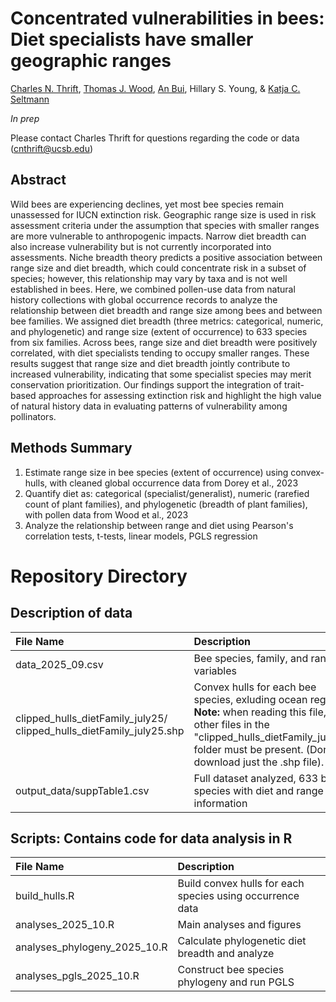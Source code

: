 # Concentrated vulnerabilities in bees: Diet specialists have smaller geographic ranges
[Charles N. Thrift](https://orcid.org/0000-0002-4257-6951), [Thomas J. Wood](https://orcid.org/0000-0001-5653-224X), [An Bui](https://orcid.org/0000-0002-9548-7776), Hillary S. Young, & [Katja C. Seltmann](https://orcid.org/0000-0001-5354-6048)

_In prep_

Please contact Charles Thrift for questions regarding the code or data (cnthrift@ucsb.edu)

## Abstract 
Wild bees are experiencing declines, yet most bee species remain unassessed for IUCN extinction risk. Geographic range size is used in risk assessment criteria under the assumption that species with smaller ranges are more vulnerable to anthropogenic impacts. Narrow diet breadth can also increase vulnerability but is not currently incorporated into assessments. Niche breadth theory predicts a positive association between range size and diet breadth, which could concentrate risk in a subset of species; however, this relationship may vary by taxa and is not well established in bees. Here, we combined pollen-use data from natural history collections with global occurrence records to analyze the relationship between diet breadth and range size among bees and between bee families. We assigned diet breadth (three metrics: categorical, numeric, and phylogenetic) and range size (extent of occurrence) to 633 species from six families. Across bees, range size and diet breadth were positively correlated, with diet specialists tending to occupy smaller ranges. These results suggest that range size and diet breadth jointly contribute to increased vulnerability, indicating that some specialist species may merit conservation prioritization. Our findings support the integration of trait-based approaches for assessing extinction risk and highlight the high value of natural history data in evaluating patterns of vulnerability among pollinators.


## Methods Summary
1. Estimate range size in bee species (extent of occurrence) using convex-hulls, with cleaned global occurrence data from Dorey et al., 2023
2. Quantify diet as: categorical (specialist/generalist), numeric (rarefied count of plant families), and phylogenetic (breadth of plant families), with pollen data from Wood et al., 2023
3. Analyze the relationship between range and diet using Pearson's correlation tests, t-tests, linear models, PGLS regression


# Repository Directory

## Description of data

| File Name | Description |
| :------- | :------ |
| data_2025_09.csv | Bee species, family, and range variables |
| clipped_hulls_dietFamily_july25/ clipped_hulls_dietFamily_july25.shp | Convex hulls for each bee species, exluding ocean regions. **Note:** when reading this file, the other files in the "clipped_hulls_dietFamily_july25" folder must be present. (Don't download just the .shp file). |
| output_data/suppTable1.csv | Full dataset analyzed, 633 bee species with diet and range information | 


## Scripts: Contains code for data analysis in R

| File Name | Description |
| :------- | :------ |
| build_hulls.R | Build convex hulls for each species using occurrence data |
| analyses_2025_10.R | Main analyses and figures |
| analyses_phylogeny_2025_10.R | Calculate phylogenetic diet breadth and analyze |
| analyses_pgls_2025_10.R | Construct bee species phylogeny and run PGLS | 




